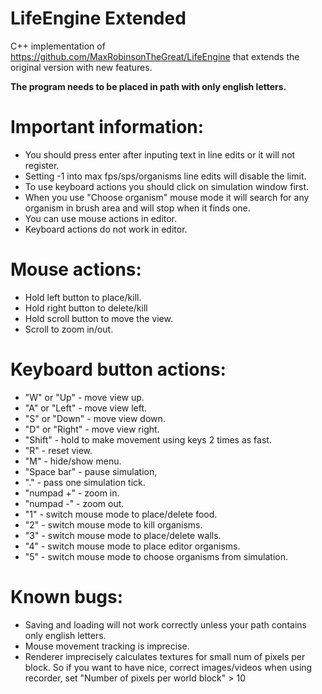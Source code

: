 # LifeEngine Extended
C++ implementation of https://github.com/MaxRobinsonTheGreat/LifeEngine that extends the original version with new features.

**The program needs to be placed in path with only english letters.**

# Important information:
- You should press enter after inputing text in line edits or it will not register.
- Setting -1 into max fps/sps/organisms line edits will disable the limit.
- To use keyboard actions you should click on simulation window first.
- When you use "Choose organism" mouse mode it will search for any organism in brush area and will stop when it finds one.
- You can use mouse actions in editor.
- Keyboard actions do not work in editor.

# Mouse actions:
- Hold left button to place/kill.
- Hold right button to delete/kill
- Hold scroll button to move the view.
- Scroll to zoom in/out.

# Keyboard button actions:
- "W" or "Up" - move view up.
- "A" or "Left" - move view left.
- "S" or "Down" - move view down.
- "D" or "Right" - move view right.
- "Shift" - hold to make movement using keys 2 times as fast.
- "R" - reset view.
- "M" - hide/show menu.
- "Space bar" - pause simulation,
- "." - pass one simulation tick.
- "numpad +" - zoom in.
- "numpad -" - zoom out.
- "1" - switch mouse mode to place/delete food.
- "2" - switch mouse mode to kill organisms.
- "3" - switch mouse mode to place/delete walls.
- "4" - switch mouse mode to place editor organisms.
- "5" - switch mouse mode to choose organisms from simulation.

# Known bugs:
- Saving and loading will not work correctly unless your path contains only english letters.
- Mouse movement tracking is imprecise.
- Renderer imprecisely calculates textures for small num of pixels per block. So if you want to have nice, correct images/videos when using recorder, set "Number of pixels per world block" > 10
